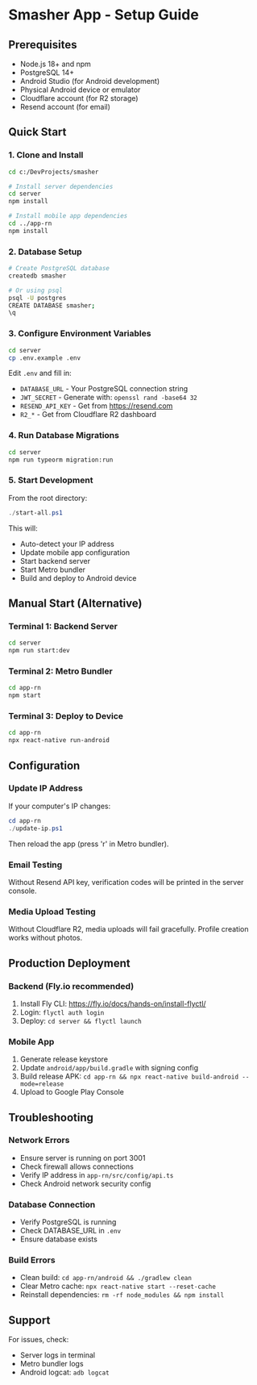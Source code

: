 # Smasher App - Setup Guide

## Prerequisites

- Node.js 18+ and npm
- PostgreSQL 14+
- Android Studio (for Android development)
- Physical Android device or emulator
- Cloudflare account (for R2 storage)
- Resend account (for email)

## Quick Start

### 1. Clone and Install

```bash
cd c:/DevProjects/smasher

# Install server dependencies
cd server
npm install

# Install mobile app dependencies
cd ../app-rn
npm install
```

### 2. Database Setup

```bash
# Create PostgreSQL database
createdb smasher

# Or using psql
psql -U postgres
CREATE DATABASE smasher;
\q
```

### 3. Configure Environment Variables

```bash
cd server
cp .env.example .env
```

Edit `.env` and fill in:
- `DATABASE_URL` - Your PostgreSQL connection string
- `JWT_SECRET` - Generate with: `openssl rand -base64 32`
- `RESEND_API_KEY` - Get from https://resend.com
- `R2_*` - Get from Cloudflare R2 dashboard

### 4. Run Database Migrations

```bash
cd server
npm run typeorm migration:run
```

### 5. Start Development

From the root directory:

```powershell
./start-all.ps1
```

This will:
- Auto-detect your IP address
- Update mobile app configuration
- Start backend server
- Start Metro bundler
- Build and deploy to Android device

## Manual Start (Alternative)

### Terminal 1: Backend Server
```bash
cd server
npm run start:dev
```

### Terminal 2: Metro Bundler
```bash
cd app-rn
npm start
```

### Terminal 3: Deploy to Device
```bash
cd app-rn
npx react-native run-android
```

## Configuration

### Update IP Address

If your computer's IP changes:

```powershell
cd app-rn
./update-ip.ps1
```

Then reload the app (press 'r' in Metro bundler).

### Email Testing

Without Resend API key, verification codes will be printed in the server console.

### Media Upload Testing

Without Cloudflare R2, media uploads will fail gracefully. Profile creation works without photos.

## Production Deployment

### Backend (Fly.io recommended)

1. Install Fly CLI: https://fly.io/docs/hands-on/install-flyctl/
2. Login: `flyctl auth login`
3. Deploy: `cd server && flyctl launch`

### Mobile App

1. Generate release keystore
2. Update `android/app/build.gradle` with signing config
3. Build release APK: `cd app-rn && npx react-native build-android --mode=release`
4. Upload to Google Play Console

## Troubleshooting

### Network Errors

- Ensure server is running on port 3001
- Check firewall allows connections
- Verify IP address in `app-rn/src/config/api.ts`
- Check Android network security config

### Database Connection

- Verify PostgreSQL is running
- Check DATABASE_URL in `.env`
- Ensure database exists

### Build Errors

- Clean build: `cd app-rn/android && ./gradlew clean`
- Clear Metro cache: `npx react-native start --reset-cache`
- Reinstall dependencies: `rm -rf node_modules && npm install`

## Support

For issues, check:
- Server logs in terminal
- Metro bundler logs
- Android logcat: `adb logcat`
